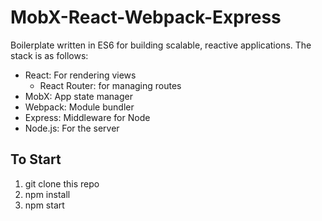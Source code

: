 # MobX-React-Webpack-Express
Boilerplate written in ES6 for building scalable, reactive applications. The stack is as follows:


- React: For rendering views
  - React Router: for managing routes
- MobX: App state manager
- Webpack: Module bundler
- Express: Middleware for Node
- Node.js: For the server


To Start
------
1. git clone this repo
2. npm install
3. npm start

